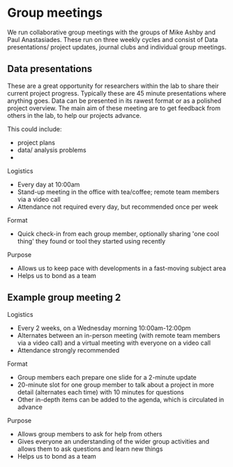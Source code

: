 # Group meetings

We run collaborative group meetings with the groups of Mike Ashby and Paul Anastasiades. These run on three weekly cycles and 
consist of Data presentations/ project updates, journal clubs and individual group meetings.


## Data presentations 

These are a great opportunity for researchers within the lab to share their current project progress. Typically these are 45 minute presentations
where anything goes. Data can be presented in its rawest format or as a polished project overview. The main aim of these
meeting are to get feedback from others in the lab, to help our projects advance.
 
This could include:
- project plans 
- data/ analysis problems 
- 

Logistics
- Every day at 10:00am
- Stand-up meeting in the office with tea/coffee; remote team members via a video call
- Attendance not required every day, but recommended once per week

Format
- Quick check-in from each group member, optionally sharing 'one cool thing' they found or tool they started using recently

Purpose
- Allows us to keep pace with developments in a fast-moving subject area
- Helps us to bond as a team

## Example group meeting 2

Logistics
- Every 2 weeks, on a Wednesday morning 10:00am-12:00pm
- Alternates between an in-person meeting (with remote team members via a video call) and a virtual meeting with everyone on a video call
- Attendance strongly recommended

Format
- Group members each prepare one slide for a 2-minute update
- 20-minute slot for one group member to talk about a project in more detail (alternates each time) with 10 minutes for questions
- Other in-depth items can be added to the agenda, which is circulated in advance

Purpose
- Allows group members to ask for help from others
- Gives everyone an understanding of the wider group activities and allows them to ask questions and learn new things
- Helps us to bond as a team
